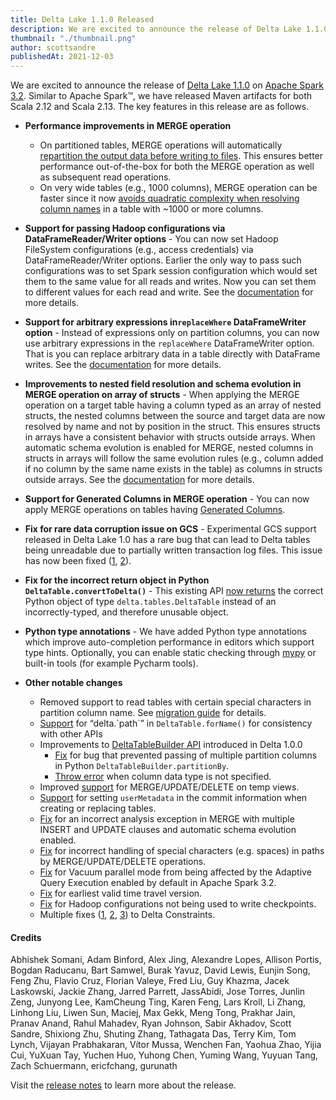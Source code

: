 ```yaml
---
title: Delta Lake 1.1.0 Released
description: We are excited to announce the release of Delta Lake 1.1.0.
thumbnail: "./thumbnail.png"
author: scottsandre
publishedAt: 2021-12-03
---
```


We are excited to announce the release of [Delta Lake 1.1.0](https://github.com/delta-io/delta/releases/tag/v1.1.0) on [Apache Spark 3.2](https://spark.apache.org/releases/spark-release-3-2-0.html). Similar to Apache Spark™, we have released Maven artifacts for both Scala 2.12 and Scala 2.13. The key features in this release are as follows.

- **Performance improvements in MERGE operation**

  - On partitioned tables, MERGE operations will automatically [repartition the output data before writing to files](https://docs.delta.io/latest/delta-update.html#performance-tuning). This ensures better performance out-of-the-box for both the MERGE operation as well as subsequent read operations.
  - On very wide tables (e.g., 1000 columns), MERGE operation can be faster since it now [avoids quadratic complexity when resolving column names](https://github.com/delta-io/delta/commit/83780aeeadd67893ad69ed6481f7c6bce5be563c) in a table with ~1000 or more columns.

- **Support for passing Hadoop configurations via DataFrameReader/Writer options** - You can now set Hadoop FileSystem configurations (e.g., access credentials) via DataFrameReader/Writer options. Earlier the only way to pass such configurations was to set Spark session configuration which would set them to the same value for all reads and writes. Now you can set them to different values for each read and write. See the [documentation](https://docs.delta.io/1.1.0/delta-batch.html#dataframe-options) for more details.

- **Support for arbitrary expressions in`replaceWhere` DataFrameWriter option** - Instead of expressions only on partition columns, you can now use arbitrary expressions in the `replaceWhere` DataFrameWriter option. That is you can replace arbitrary data in a table directly with DataFrame writes. See the [documentation](https://docs.delta.io/1.1.0/delta-batch.html#dataframe-options) for more details.

- **Improvements to nested field resolution and schema evolution in MERGE operation on array of structs** - When applying the MERGE operation on a target table having a column typed as an array of nested structs, the nested columns between the source and target data are now resolved by name and not by position in the struct. This ensures structs in arrays have a consistent behavior with structs outside arrays. When automatic schema evolution is enabled for MERGE, nested columns in structs in arrays will follow the same evolution rules (e.g., column added if no column by the same name exists in the table) as columns in structs outside arrays. See the [documentation](https://docs.delta.io/1.1.0/delta-batch.html#dataframe-options) for more details.

- **Support for Generated Columns in MERGE operation** - You can now apply MERGE operations on tables having [Generated Columns](https://docs.delta.io/latest/delta-batch.html#use-generated-columns).

- **Fix for rare data corruption issue on GCS** - Experimental GCS support released in Delta Lake 1.0 has a rare bug that can lead to Delta tables being unreadable due to partially written transaction log files. This issue has now been fixed ([1](https://github.com/delta-io/delta/commit/7a3f1e8ec626e80880d524c2b897a969c8b4d63a), [2](https://github.com/delta-io/delta/commit/95e90763fd9f54df8880911b28b97b023a485d5f)).

- **Fix for the incorrect return object in Python `DeltaTable.convertToDelta()`** - This existing API [now returns](https://github.com/delta-io/delta/commit/c586f9a7374923867c36f61df4ed133725c8df2c) the correct Python object of type `delta.tables.DeltaTable` instead of an incorrectly-typed, and therefore unusable object.

- **Python type annotations** - We have added Python type annotations which improve auto-completion performance in editors which support type hints. Optionally, you can enable static checking through [mypy](http://mypy-lang.org/) or built-in tools (for example Pycharm tools).

- **Other notable changes**
  - Removed support to read tables with certain special characters in partition column name. See [migration guide](https://docs.delta.io/1.1.0/porting.html#delta-lake-1-0-and-below-to-1-1-and-above) for details.
  - [Support](https://github.com/delta-io/delta/commit/1470e33f3f728a1670a77da63f3fb78780c30873) for “delta.\`path\`” in `DeltaTable.forName()` for consistency with other APIs
  - Improvements to [DeltaTableBuilder API](https://docs.delta.io/1.1.0/delta-batch.html#create-a-table) introduced in Delta 1.0.0
    - [Fix](https://github.com/delta-io/delta/commit/59aa330c403f8a71b3eef0e90bd61cd54aab108c) for bug that prevented passing of multiple partition columns in Python `DeltaTableBuilder.partitionBy`.
    - [Throw error](https://github.com/delta-io/delta/commit/104e2a472b5a0a5c718c42ac14ac8b851a1a7fe8) when column data type is not specified.
  - Improved [support](https://github.com/delta-io/delta/commit/83277eb30c0834bd837d9658864261fc31d366f6) for MERGE/UPDATE/DELETE on temp views.
  - [Support](https://github.com/delta-io/delta/commit/a2722f8b17369a47dd8d23696fc4958f022bb496) for setting `userMetadata` in the commit information when creating or replacing tables.
  - [Fix](https://github.com/delta-io/delta/commit/4e1c53c6984ba7d56fd2a0d9fe27ac2573df27ea) for an incorrect analysis exception in MERGE with multiple INSERT and UPDATE clauses and automatic schema evolution enabled.
  - [Fix](https://github.com/delta-io/delta/commit/4359484368b4a06c32b663826ac60bf12d9e8025) for incorrect handling of special characters (e.g. spaces) in paths by MERGE/UPDATE/DELETE operations.
  - [Fix](https://github.com/delta-io/delta/commit/7f46e91cf0950e437ffbce93d8a5925ebd0a3991) for Vacuum parallel mode from being affected by the Adaptive Query Execution enabled by default in Apache Spark 3.2.
  - [Fix](https://github.com/delta-io/delta/commit/4243bccbe397e0f47dc36b525f14983d57bbc848) for earliest valid time travel version.
  - [Fix](https://github.com/delta-io/delta/commit/43d14226cc802d721d1683495cdc8511acf460a1) for Hadoop configurations not being used to write checkpoints.
  - Multiple fixes ([1](https://github.com/delta-io/delta/commit/83780aeeadd67893ad69ed6481f7c6bce5be563c), [2](https://github.com/delta-io/delta/commit/685820b66ec42de7ef8f8a61ef3fd0fcfb702a70), [3](https://github.com/delta-io/delta/commit/db113dab3db5bdc371f3d49734e26a7403372c24)) to Delta Constraints.

#### Credits

Abhishek Somani, Adam Binford, Alex Jing, Alexandre Lopes, Allison Portis, Bogdan Raducanu, Bart Samwel, Burak Yavuz, David Lewis, Eunjin Song, Feng Zhu, Flavio Cruz, Florian Valeye, Fred Liu, Guy Khazma, Jacek Laskowski, Jackie Zhang, Jarred Parrett, JassAbidi, Jose Torres, Junlin Zeng, Junyong Lee, KamCheung Ting, Karen Feng, Lars Kroll, Li Zhang, Linhong Liu, Liwen Sun, Maciej, Max Gekk, Meng Tong, Prakhar Jain, Pranav Anand, Rahul Mahadev, Ryan Johnson, Sabir Akhadov, Scott Sandre, Shixiong Zhu, Shuting Zhang, Tathagata Das, Terry Kim, Tom Lynch, Vijayan Prabhakaran, Vítor Mussa, Wenchen Fan, Yaohua Zhao, Yijia Cui, YuXuan Tay, Yuchen Huo, Yuhong Chen, Yuming Wang, Yuyuan Tang, Zach Schuermann, ericfchang, gurunath

Visit the [release notes](https://github.com/delta-io/delta/releases/tag/v1.1.0) to learn more about the release.
